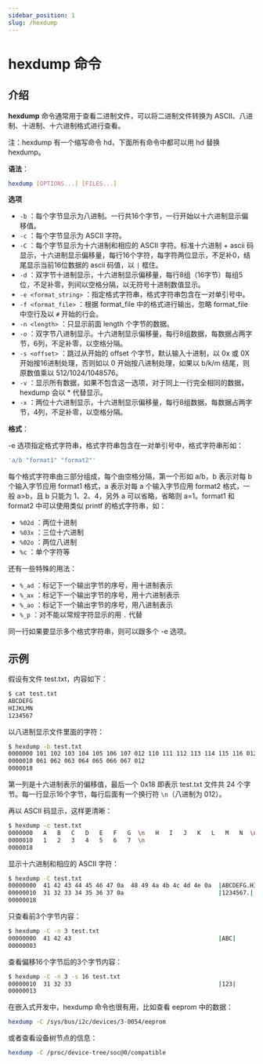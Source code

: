 ```yaml
---
sidebar_position: 1
slug: /hexdump
---
```


# hexdump 命令



## 介绍

**hexdump** 命令通常用于查看二进制文件，可以将二进制文件转换为 ASCII、八进制、十进制、十六进制格式进行查看。

注：hexdump 有一个缩写命令 hd，下面所有命令中都可以用 hd 替换 hexdump。

**语法**：

```bash
hexdump [OPTIONS...] [FILES...]
```

**选项**

- `-b` ：每个字节显示为八进制。一行共16个字节，一行开始以十六进制显示偏移值。
- `-c` ：每个字节显示为 ASCII 字符。
- `-C` ：每个字节显示为十六进制和相应的 ASCII 字符。标准十六进制 + ascii 码显示，十六进制显示偏移量，每行16个字符，每字符两位显示，不足补0，结尾显示当前16位数据的 ascii 码值，以 `|` 框住。
- `-d` ：双字节十进制显示，十六进制显示偏移量，每行8组（16字节）每组5位，不足补零，列间以空格分隔，以无符号十进制数值显示。
- `-e <format_string>` ：指定格式字符串，格式字符串包含在一对单引号中。
- `-f <format_file>` ：根据 format_file 中的格式进行输出，忽略 format_file 中空行及以 `#` 开始的行会。
- `-n <length>` ：只显示前面 length 个字节的数据。
- `-o` ：双字节八进制显示。十六进制显示偏移量，每行8组数据，每数据占两字节，6列，不足补零，以空格分隔。
- `-s <offset>` ：跳过从开始的 offset 个字节，默认输入十进制，以 0x 或 0X 开始按16进制处理，否则如以 0 开始按八进制处理，如果以 b/k/m 结尾，则原数值乘以 512/1024/1048576。
- `-v` ：显示所有数据，如果不包含这一选项，对于同上一行完全相同的数据，hexdump 会以 * 代替显示。
- `-x` ：两位十六进制显示，十六进制显示偏移量，每行8组数据，每数据占两字节，4列，不足补零，以空格分隔。

**格式**：

-e 选项指定格式字符串，格式字符串包含在一对单引号中，格式字符串形如：

```bash
'a/b "format1" "format2"'
```

每个格式字符串由三部分组成，每个由空格分隔，第一个形如 a/b，b 表示对每 b 个输入字节应用 format1 格式，a 表示对每 a 个输入字节应用 format2 格式，一般 a>b，且 b 只能为 1、2、4，另外 a 可以省略，省略则 a=1。format1 和 format2 中可以使用类似 printf 的格式字符串，如：

- `%02d` ：两位十进制
- `%03x` ：三位十六进制
- `%02o` ：两位八进制
- `%c` ：单个字符等

还有一些特殊的用法：

- `%_ad` ：标记下一个输出字节的序号，用十进制表示
- `%_ax` ：标记下一个输出字节的序号，用十六进制表示
- `%_ao` ：标记下一个输出字节的序号，用八进制表示
- `%_p` ：对不能以常规字符显示的用 `.` 代替

同一行如果要显示多个格式字符串，则可以跟多个 -e 选项。



## 示例

假设有文件 test.txt，内容如下：

```bash
$ cat test.txt 
ABCDEFG
HIJKLMN
1234567
```

以八进制显示文件里面的字符：

```bash
$ hexdump -b test.txt 
0000000 101 102 103 104 105 106 107 012 110 111 112 113 114 115 116 012
0000010 061 062 063 064 065 066 067 012                                
0000018
```

第一列是十六进制表示的偏移值，最后一个 0x18 即表示 test.txt 文件共 24 个字节。每一行显示16个字节，每行后面有一个换行符 `\n`（八进制为 012）。

再以 ASCII 码显示，这样更清晰：

```bash
$ hexdump -c test.txt 
0000000   A   B   C   D   E   F   G  \n   H   I   J   K   L   M   N  \n
0000010   1   2   3   4   5   6   7  \n                                
0000018
```

显示十六进制和相应的 ASCII 字符：

```bash
$ hexdump -C test.txt 
00000000  41 42 43 44 45 46 47 0a  48 49 4a 4b 4c 4d 4e 0a  |ABCDEFG.HIJKLMN.|
00000010  31 32 33 34 35 36 37 0a                           |1234567.|
00000018
```

只查看前3个字节内容：

```bash
$ hexdump -C -n 3 test.txt 
00000000  41 42 43                                          |ABC|
00000003
```

查看偏移16个字节后的3个字节内容：

```bash
$ hexdump -C -n 3 -s 16 test.txt 
00000010  31 32 33                                          |123|
00000013
```

在嵌入式开发中，hexdump 命令也很有用，比如查看 eeprom 中的数据：

```bash
hexdump -C /sys/bus/i2c/devices/3-0054/eeprom
```

或者查看设备树节点的信息：

```bash
hexdump -C /proc/device-tree/soc@0/compatible
```

